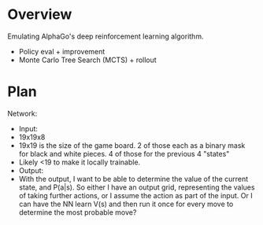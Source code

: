 # Overview

Emulating AlphaGo's deep reinforcement learning algorithm.
 - Policy eval + improvement
 - Monte Carlo Tree Search (MCTS) + rollout

# Plan

Network:
 - Input:
  - 19x19x8
   - 19x19 is the size of the game board. 2 of those each as a binary mask for black and white pieces. 4 of those for the previous 4 "states"
   - Likely <19 to make it locally trainable.
 - Output:
  - With the output, I want to be able to determine the value of the current state, and P(a|s). So either I have an output grid, representing the values of taking further actions, or I assume the action as part of the input. Or I can have the NN learn V(s) and then run it once for every move to determine the most probable move?